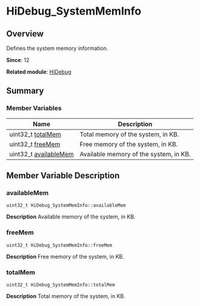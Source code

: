 # HiDebug_SystemMemInfo


## Overview

Defines the system memory information.

**Since**: 12

**Related module**: [HiDebug](_hi_debug.md)


## Summary


### Member Variables

| Name| Description| 
| -------- | -------- |
| uint32_t [totalMem](#totalmem) | Total memory of the system, in KB. | 
| uint32_t [freeMem](#freemem) | Free memory of the system, in KB. | 
| uint32_t [availableMem](#availablemem) | Available memory of the system, in KB. | 


## Member Variable Description


### availableMem

```
uint32_t HiDebug_SystemMemInfo::availableMem
```
**Description**
Available memory of the system, in KB.


### freeMem

```
uint32_t HiDebug_SystemMemInfo::freeMem
```
**Description**
Free memory of the system, in KB.


### totalMem

```
uint32_t HiDebug_SystemMemInfo::totalMem
```
**Description**
Total memory of the system, in KB.
